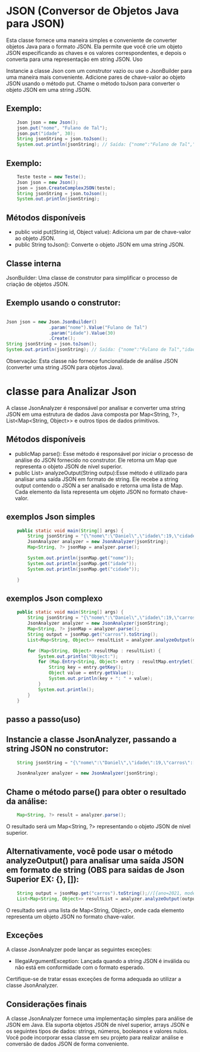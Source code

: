 # JSON (Conversor de Objetos Java para JSON)

Esta classe fornece uma maneira simples e conveniente de converter objetos Java para o formato JSON. Ela permite que você crie um objeto JSON especificando as chaves e os valores correspondentes, e depois o converta para uma representação em string JSON.
Uso

Instancie a classe Json com um construtor vazio ou use o JsonBuilder para uma maneira mais conveniente.
Adicione pares de chave-valor ao objeto JSON usando o método put.
Chame o método toJson para converter o objeto JSON em uma string JSON.

## Exemplo:

```java
    Json json = new Json();
    json.put("nome", "Fulano de Tal");
    json.put("idade", 30);
    String jsonString = json.toJson();
    System.out.println(jsonString); // Saída: {"nome":"Fulano de Tal","idade":30}
```

## Exemplo:

```java
    Teste teste = new Teste();
    Json json = new Json();
    json = json.CreateComplexJSON(teste);
    String jsonString = json.toJson();
    System.out.println(jsonString);
```

## Métodos disponíveis

<ul>
    <li>public void put(String id, Object value): Adiciona um par de chave-valor ao objeto JSON.</li>
    <li>public String toJson(): Converte o objeto JSON em uma string JSON.</li>
</ul>

## Classe interna

JsonBuilder: Uma classe de construtor para simplificar o processo de criação de objetos JSON.

## Exemplo usando o construtor:

```java

Json json = new Json.JsonBuilder()
                .param("nome").Value("Fulano de Tal")
                .param("idade").Value(30)
                .Create();
String jsonString = json.toJson();
System.out.println(jsonString); // Saída: {"nome":"Fulano de Tal","idade":30}
```

Observação: Esta classe não fornece funcionalidade de análise JSON (converter uma string JSON para objetos Java).

# classe para Analizar Json

A classe JsonAnalyzer é responsável por analisar e converter uma string JSON em uma estrutura de dados Java composta por Map<String, ?>, List<Map<String, Object>> e outros tipos de dados primitivos.

## Métodos disponíveis

<ul>
    <li>publicMap<String, ?> parse(): Esse método é responsável por iniciar o processo de análise do JSON fornecido no construtor. Ele retorna um Map que representa o objeto JSON de nível superior.</li>
    <li>public List<Map<String, Object>> analyzeOutput(String outpu):Esse método é utilizado para analisar uma saída JSON em formato de string. Ele recebe a string output contendo o JSON a ser analisado e retorna uma lista de Map<String, Object>. Cada elemento da lista representa um objeto JSON no formato chave-valor.</li>
</ul>

## exemplos Json simples

```java
    public static void main(String[] args) {
        String jsonString = "{\"nome\":\"Daniel\",\"idade\":19,\"cidade\":\"salvador\"}";
        JsonAnalyzer analyzer = new JsonAnalyzer(jsonString);
        Map<String, ?> jsonMap = analyzer.parse();

        System.out.println(jsonMap.get("nome"));
        System.out.println(jsonMap.get("idade"));
        System.out.println(jsonMap.get("cidade"));

    }

```


## exemplos Json complexo

```java
    public static void main(String[] args) {
        String jsonString = "{\"nome\":\"Daniel\",\"idade\":19,\"carros\":[{\"modelo\":\"BMW\",\"ano\":2021},{\"modelo\":\"Audi\",\"ano\":2022}],\"cidade\":\"salvador\"}";
        JsonAnalyzer analyzer = new JsonAnalyzer(jsonString);
        Map<String, ?> jsonMap = analyzer.parse();
        String output = jsonMap.get("carros").toString();
        List<Map<String, Object>> resultList = analyzer.analyzeOutput(output);

        for (Map<String, Object> resultMap : resultList) {
            System.out.println("Object:");
            for (Map.Entry<String, Object> entry : resultMap.entrySet()) {
                String key = entry.getKey();
                Object value = entry.getValue();
                System.out.println(key + ": " + value);
            }
            System.out.println();
        }
    }
```


## passo a passo(uso)

## Instancie a classe JsonAnalyzer, passando a string JSON no construtor:

```java
    String jsonString = "{\"nome\":\"Daniel\",\"idade\":19,\"carros\":[{\"modelo\":\"BMW\",\"ano\":2021},{\"modelo\":\"Audi\",\"ano\":2022}],\"cidade\":\"salvador\"}";

    JsonAnalyzer analyzer = new JsonAnalyzer(jsonString);

```

## Chame o método parse() para obter o resultado da análise:

```java
    Map<String, ?> result = analyzer.parse();
```

O resultado será um Map<String, ?> representando o objeto JSON de nível superior.

## Alternativamente, você pode usar o método analyzeOutput() para analisar uma saída JSON em formato de string (OBS para saidas de Json Superior EX: {}, []):

```java
    String output = jsonMap.get("carros").toString();//[{ano=2021, modelo=BMW}, {ano=2022, modelo=Audi}]
    List<Map<String, Object>> resultList = analyzer.analyzeOutput(output);
```

O resultado será uma lista de Map<String, Object>, onde cada elemento representa um objeto JSON no formato chave-valor.


## Exceções

A classe JsonAnalyzer pode lançar as seguintes exceções:

<ul>
    <li>IllegalArgumentException: Lançada quando a string JSON é inválida ou não está em conformidade com o formato esperado.</li>
</ul>

Certifique-se de tratar essas exceções de forma adequada ao utilizar a classe JsonAnalyzer.


## Considerações finais

A classe JsonAnalyzer fornece uma implementação simples para análise de JSON em Java. Ela suporta objetos JSON de nível superior, arrays JSON e os seguintes tipos de dados: strings, números, booleanos e valores nulos. Você pode incorporar essa classe em seu projeto para realizar análise e conversão de dados JSON de forma conveniente.
